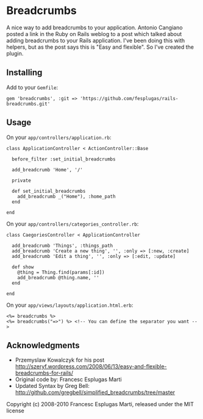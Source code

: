# Breadcrumbs

A nice way to add breadcrumbs to your application. Antonio Cangiano posted a
link in the Ruby on Rails weblog to a post which talked about adding
breadcrumbs to your Rails application. I've been doing this with helpers, but
as the post says this is "Easy and flexible". So I've created the plugin.

## Installing

Add to your `Gemfile`:

    gem 'breadcrumbs', :git => 'https://github.com/fesplugas/rails-breadcrumbs.git'

## Usage

On your `app/controllers/application.rb`:

    class ApplicationController < ActionController::Base

      before_filter :set_initial_breadcrumbs

      add_breadcrumb 'Home', '/'

      private

      def set_initial_breadcrumbs
        add_breadcrumb _("Home"), :home_path
      end

    end

On your `app/controllers/categories_controller.rb`:

    class CaegoriesController < ApplicationController

      add_breadcrumb 'Things', :things_path
      add_breadcrumb 'Create a new thing', '', :only => [:new, :create]
      add_breadcrumb 'Edit a thing', '', :only => [:edit, :update]

      def show
        @thing = Thing.find(params[:id])
        add_breadcrumb @thing.name, ''
      end

    end

On your `app/views/layouts/application.html.erb`:

    <%= breadcrumbs %>
    <%= breadcrumbs("=>") %> <!-- You can define the separator you want -->

## Acknowledgments

- Przemyslaw Kowalczyk for his post http://szeryf.wordpress.com/2008/06/13/easy-and-flexible-breadcrumbs-for-rails/
- Original code by: Francesc Esplugas Marti
- Updated Syntax by Greg Bell: http://github.com/gregbell/simplified_breadcrumbs/tree/master

Copyright (c) 2008-2010 Francesc Esplugas Marti, released under the MIT license
